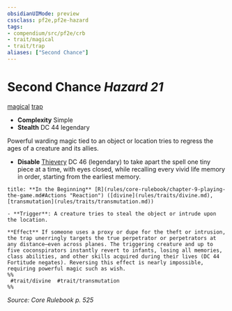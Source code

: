 ```yaml
---
obsidianUIMode: preview
cssclass: pf2e,pf2e-hazard
tags:
- compendium/src/pf2e/crb
- trait/magical
- trait/trap
aliases: ["Second Chance"]
---
```

# Second Chance *Hazard 21*  
[magical](magical.md "Magical Item Trait")  [trap](trap.md "Trap Hazard Trait")  

- **Complexity** Simple
- **Stealth** DC 44 legendary  

Powerful warding magic tied to an object or location tries to regress the ages of a creature and its allies.

- **Disable** [Thievery](skills.md#Thievery) DC 46 (legendary) to take apart the spell one tiny piece at a time, with eyes closed, while recalling every vivid life memory in order, starting from the earliest memory.  

```ad-embed-ability
title: **In the Beginning** [R](rules/core-rulebook/chapter-9-playing-the-game.md#Actions "Reaction") ([divine](rules/traits/divine.md), [transmutation](rules/traits/transmutation.md))

- **Trigger**: A creature tries to steal the object or intrude upon the location.

**Effect** If someone uses a proxy or dupe for the theft or intrusion, the trap unerringly targets the true perpetrator or perpetrators at any distance—even across planes. The triggering creature and up to five coconspirators instantly revert to infants, losing all memories, class abilities, and other skills acquired during their lives (DC 44 Fortitude negates). Reversing this effect is nearly impossible, requiring powerful magic such as wish.  
%%
 #trait/divine  #trait/transmutation 
%%
```

*Source: Core Rulebook p. 525*